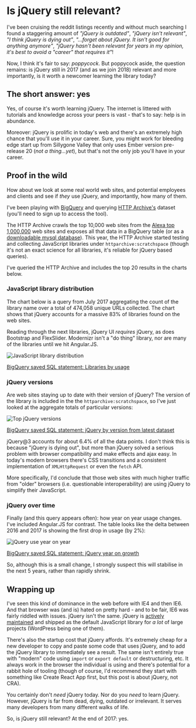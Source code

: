 # Is jQuery still relevant?

I've been cruising the reddit listings recently and without much searching I
found a staggering amount of _"jQuery is outdated"_, _"jQuery isn't relevant"_,
_"I think jQuery is dying out"_, _"…forget about jQuery. It isn't good for
anything anymore"_, _"jQuery hasn't been relevant for years in my opinion, it's
best to avoid a "career" that requires it"_!

Now, I think it's fair to say: _poppycock_. But poppycock aside, the question
remains: is jQuery still in 2017 (and as we join 2018) relevant and more
importantly, is it worth a newcomer learning the library today?

<!--more-->

## The short answer: yes

Yes, of course it's worth learning jQuery. The internet is littered with
tutorials and knowledge across your peers is vast - that's to say: help is in
abundance.

Moreover: jQuery is prolific in today's web and there's an extremely high chance
that you'll use it in your career. Sure, you might work for bleeding edge start
up from Sillygone Valley that only uses Ember version pre-release 20 (_not a
thing…yet_), but that's not the only job you'll have in your career.

## Proof in the wild

How about we look at some real world web sites, and potential employees and
clients and see if _they_ use jQuery, and importantly, how many of them.

I've been playing with [BigQuery](https://bigquery.cloud.google.com) and
querying [HTTP Archive's](http://httparchive.org/) dataset (you'll need to sign
up to access the tool).

The HTTP Archive crawls the top 10,000 web sites from the
[Alexa top 1,000,000](http://www.alexa.com/topsites) web sites and exposes all
that data in a BigQuery table (or as a
[downloadable mysql database](http://httparchive.org/downloads.php)). This year,
the HTTP Archive started testing and collecting JavaScript libraries under
`httparchive:scratchspace` (though it's not an exact science for all libraries,
it's reliable for jQuery based queries).

I've queried the HTTP Archive and includes the top 20 results in the charts
below.

### JavaScript library distribution

The chart below is a query from July 2017 aggregating the count of the library
name over a total of 474,058 unique URLs collected. The chart shows that jQuery
accounts for a massive 83% of libraries found on the web sites.

Reading through the next libraries, jQuery UI _requires_ jQuery, as does
Bootstrap and FlexSlider. Modernizr isn't a "do thing" library, nor are many of
the libraries until we hit Angular.JS.

![JavaScript library distribution](/images/library-distribution.png)

[BigQuery saved SQL statement: Libraries by usage](https://bigquery.cloud.google.com/savedquery/6055551911:e6fa748c2ec9441b8920e6be6716b5ca)

### jQuery versions

Are web sites staying up to date with their version of jQuery? The version of
the library is included in the the `httparchive:scratchspace`, so I've just
looked at the aggregate totals of particular versions:

![Top jQuery versions](/images/top-jquery-versions.png)

[BigQuery saved SQL statement: jQuery by version from latest dataset](https://bigquery.cloud.google.com/savedquery/6055551911:b281945347d44c9397e93db71dd33108)

jQuery@3 accounts for about 6.4% of all the data points. I don't think this is
because "jQuery is dying out", but more than jQuery solved a serious problem
with browser compatibility and make effects and ajax easy. In today's modern
browsers there's CSS transitions and a consistent implementation of
`XMLHttpRequest` or even the `fetch` API.

More specifically, I'd conclude that those web sites with much higher traffic
from "older" browsers (i.e. questionable interoperability) are using jQuery to
simplify their JavaScript.

### jQuery over time

Finally (and this query appears often): how year on year usage changes. I've
included Angular.JS for contrast. The table looks like the delta between 2016
and 2017 is showing the first drop in usage (by 2%):

![jQuery use year on year](/images/jquery-year-on-year.png)

[BigQuery saved SQL statement: jQuery year on growth](https://bigquery.cloud.google.com/savedquery/6055551911:30e7726dde8b4cf4bebe35a8f6977d63)

So, although this is a small change, I strongly suspect this will stabilise in
the next 5 years, rather than rapidly shrink.

## Wrapping up

I've seen this kind of dominance in the web before with IE4 and then IE6. And
that browser was (and is) hated on pretty hard - and to be fair, IE6 was fairly
riddled with issues. jQuery isn't the same. jQuery is
[actively maintained](https://github.com/jquery/jquery/commits/master) and
shipped as the default JavaScript library for _a lot_ of large projects
(WordPress being one of them).

There's also the startup cost that jQuery affords. It's extremely cheap for a
new developer to copy and paste some code that uses jQuery, and to add the
jQuery library to immediately see a result. The same isn't entirely true with
"modern" code using `import` or `export default` or destructuring, etc. It
always work in the browser the individual is using and there's potential for a
rabbit hole of tooling (though of course, I'd recommend they start with
something like Create React App first, but this post is about jQuery, not CRA).

You certainly don't _need_ jQuery today. Nor do you _need_ to learn jQuery.
However, jQuery is far from dead, dying, outdated or irrelevant. It serves many
developers from many different walks of life.

So, is jQuery still relevant? At the end of 2017: yes.
